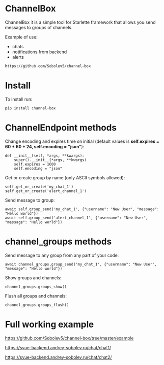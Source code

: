 # ChannelBox
ChannelBox it is a simple tool for Starlette framework that allows you send messages to groups of channels.

Example of use:
- chats
- notifications from backend
- alerts 

```no-highlight
https://github.com/Sobolev5/channel-box
```

# Install
To install run:
```no-highlight
pip install channel-box
```

# ChannelEndpoint methods 
Change encoding and expires time on initial (default values is **self.expires = 60 * 60 * 24, self.encoding = "json"**):
```no-highlight
def __init__(self, *args, **kwargs):
    super().__init__(*args, **kwargs)
    self.expires = 1600 
    self.encoding = "json"
```


Get or create group by name (only ASCII symbols allowed):
```no-highlight
self.get_or_create('my_chat_1')
self.get_or_create('alert_channel_1')
```


Send message to group:
```no-highlight
await self.group_send('my_chat_1', {"username": "New User", "message": "Hello world"})
await self.group_send('alert_channel_1', {"username": "New User", "message": "Hello world"})
```


# channel_groups methods
Send message to any group from any part of your code:
```no-highlight
await channel_groups.group_send('my_chat_1', {"username": "New User", "message": "Hello world"})
```


Show groups and channels:
```no-highlight
channel_groups.groups_show()
```


Flush all groups and channels:
```no-highlight
channel_groups.groups_flush()
```

# Full working example 
https://github.com/Sobolev5/channel-box/tree/master/example

https://svue-backend.andrey-sobolev.ru/chat/chat1/

https://svue-backend.andrey-sobolev.ru/chat/chat2/


